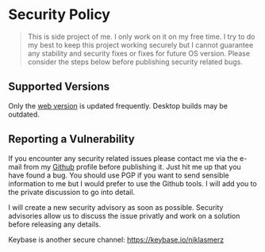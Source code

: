 # Security Policy

>This is side project of me. I only work on it on my free time. I try to do my best to keep this project working securely but I cannot guarantee any stability and security fixes or fixes for future OS version. Please consider the steps below before publishing security related bugs.

## Supported Versions

Only the [web version](https://exportoo.merz.dev/) is updated frequently. Desktop builds may be outdated.


## Reporting a Vulnerability

If you encounter any security related issues please contact me via the e-mail from my [Github](https://github.com/niklasmerz) profile before publishing it. Just hit me up that you have found a bug. You should use PGP if you want to send sensible information to me but I would prefer to use the Github tools. I will add you to the private discussion to go into detail. 

I will create a new security advisory as soon as possible. Security advisories allow us to discuss the issue privatly and work on a solution before releasing any details.

Keybase is another secure channel: https://keybase.io/niklasmerz
